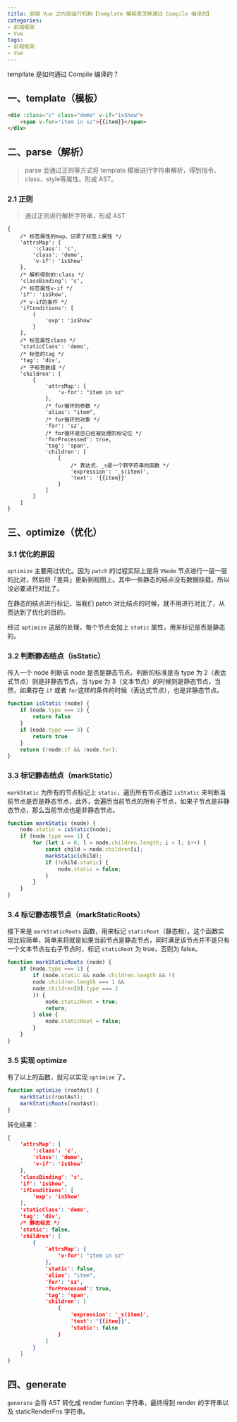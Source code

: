 ```yaml
---
title: 前端 Vue 之内部运行机制【template 模板是怎样通过 Compile 编译的】
categories:
- 前端框架
- Vue
tags:
- 前端框架
- Vue
---
```


templlate 是如何通过 Compile 编译的？

<!--more-->



## 一、template（模板）

```html
<div :class="c" class="demo" v-if="isShow">
    <span v-for="item in sz">{{item}}</span>
</div>
```



## 二、parse（解析）

> parse 会通过正则等方式将 template 模板进行字符串解析，得到指令、class、style等属性。形成 AST。



### 2.1 正则

> 通过正则进行解析字符串，形成 AST

```
{
    /* 标签属性的map，记录了标签上属性 */
    'attrsMap': {
        ':class': 'c',
        'class': 'demo',
        'v-if': 'isShow'
    },
    /* 解析得到的:class */
    'classBinding': 'c',
    /* 标签属性v-if */
    'if': 'isShow',
    /* v-if的条件 */
    'ifConditions': [
        {
            'exp': 'isShow'
        }
    ],
    /* 标签属性class */
    'staticClass': 'demo',
    /* 标签的tag */
    'tag': 'div',
    /* 子标签数组 */
    'children': [
        {
            'attrsMap': {
                'v-for': "item in sz"
            },
            /* for循环的参数 */
            'alias': "item",
            /* for循环的对象 */
            'for': 'sz',
            /* for循环是否已经被处理的标记位 */
            'forProcessed': true,
            'tag': 'span',
            'children': [
                {
                    /* 表达式，_s是一个转字符串的函数 */
                    'expression': '_s(item)',
                    'text': '{{item}}'
                }
            ]
        }
    ]
}
```



## 三、optimize（优化）

### 3.1 优化的原因

`optimize` 主要用过优化。因为 `patch` 的过程实际上是将 `VNode` 节点进行一层一层的比对，然后将「差异」更新到视图上。其中一些静态的结点没有数据挂载，所以没必要进行对比了。

在静态的结点进行标记，当我们 patch 对比结点的时候，就不用进行对比了，从而达到了优化的目的。

经过 `optimize` 这层的处理，每个节点会加上 `static` 属性，用来标记是否是静态的。



### 3.2 判断静态结点（isStatic）

传入一个 node 判断该 node 是否是静态节点。判断的标准是当 type 为 2（表达式节点）则是非静态节点，当 type 为 3（文本节点）的时候则是静态节点，当然，如果存在 `if` 或者 `for`这样的条件的时候（表达式节点），也是非静态节点。

```javascript
function isStatic (node) {
    if (node.type === 2) {
        return false
    }
    if (node.type === 3) {
        return true
    }
    return (!node.if && !node.for);
}
```



### 3.3 标记静态结点（markStatic）

`markStatic` 为所有的节点标记上 `static`，遍历所有节点通过 `isStatic` 来判断当前节点是否是静态节点，此外，会遍历当前节点的所有子节点，如果子节点是非静态节点，那么当前节点也是非静态节点。

```javascript
function markStatic (node) {
    node.static = isStatic(node);
    if (node.type === 1) {
        for (let i = 0, l = node.children.length; i < l; i++) {
            const child = node.children[i];
            markStatic(child);
            if (!child.static) {
                node.static = false;
            }
        }
    }
}
```



### 3.4 标记静态根节点（markStaticRoots）

接下来是 `markStaticRoots` 函数，用来标记 `staticRoot`（静态根）。这个函数实现比较简单，简单来将就是如果当前节点是静态节点，同时满足该节点并不是只有一个文本节点左右子节点时，标记 `staticRoot` 为 true，否则为 false。

```javascript
function markStaticRoots (node) {
    if (node.type === 1) {
        if (node.static && node.children.length && !(
        node.children.length === 1 &&
        node.children[0].type === 3
        )) {
            node.staticRoot = true;
            return;
        } else {
            node.staticRoot = false;
        }
    }
}
```



### 3.5 实现 optimize

有了以上的函数，就可以实现 `optimize` 了。

```javascript
function optimize (rootAst) {
    markStatic(rootAst);
    markStaticRoots(rootAst);
}
```

转化结果：

```json
{
    'attrsMap': {
        ':class': 'c',
        'class': 'demo',
        'v-if': 'isShow'
    },
    'classBinding': 'c',
    'if': 'isShow',
    'ifConditions': [
        'exp': 'isShow'
    ],
    'staticClass': 'demo',
    'tag': 'div',
    /* 静态标志 */
    'static': false,
    'children': [
        {
            'attrsMap': {
                'v-for': "item in sz"
            },
            'static': false,
            'alias': "item",
            'for': 'sz',
            'forProcessed': true,
            'tag': 'span',
            'children': [
                {
                    'expression': '_s(item)',
                    'text': '{{item}}',
                    'static': false
                }
            ]
        }
    ]
}
```



## 四、generate

`generate` 会将 AST 转化成 render funtion 字符串，最终得到 render 的字符串以及 staticRenderFns 字符串。



















































